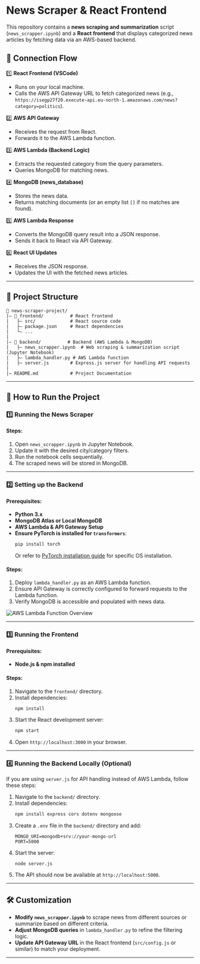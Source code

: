# News Scraper & React Frontend

This repository contains a **news scraping and summarization** script (`news_scrapper.ipynb`) and a **React frontend** that displays categorized news articles by fetching data via an AWS-based backend.

## 🔗 Connection Flow
1️⃣ **React Frontend (VSCode)**  
- Runs on your local machine.
- Calls the AWS API Gateway URL to fetch categorized news (e.g., `https://isegp27f20.execute-api.eu-north-1.amazonaws.com/news?category=politics`).

2️⃣ **AWS API Gateway**  
- Receives the request from React.
- Forwards it to the AWS Lambda function.

3️⃣ **AWS Lambda (Backend Logic)**  
- Extracts the requested category from the query parameters.
- Queries MongoDB for matching news.

4️⃣ **MongoDB (news_database)**  
- Stores the news data.
- Returns matching documents (or an empty list `[]` if no matches are found).

5️⃣ **AWS Lambda Response**  
- Converts the MongoDB query result into a JSON response.
- Sends it back to React via API Gateway.

6️⃣ **React UI Updates**  
- Receives the JSON response.
- Updates the UI with the fetched news articles.

---

## 📂 Project Structure
```
📁 news-scraper-project/
|— 📁 frontend/          # React frontend
|   ├— src/             # React source code
|   ├— package.json     # React dependencies
|   └— ...
|
|— 📁 backend/          # Backend (AWS Lambda & MongoDB)
|   ├— news_scrapper.ipynb  # Web scraping & summarization script (Jupyter Notebook)
|   ├— lambda_handler.py # AWS Lambda function
|   ├— server.js        # Express.js server for handling API requests
|
|— README.md            # Project Documentation
```

---

## 🚀 How to Run the Project

### 1️⃣ Running the News Scraper
#### Steps:
1. Open `news_scrapper.ipynb` in Jupyter Notebook.
2. Update it with the desired city/category filters.
3. Run the notebook cells sequentially.
4. The scraped news will be stored in MongoDB.

---

### 2️⃣ Setting up the Backend
#### Prerequisites:
- **Python 3.x**
- **MongoDB Atlas or Local MongoDB**
- **AWS Lambda & API Gateway Setup**
- **Ensure PyTorch is installed for `transformers`**:
  ```bash
  pip install torch
  ```
  Or refer to [PyTorch installation guide](https://pytorch.org/get-started/) for specific OS installation.

#### Steps:
1. Deploy `lambda_handler.py` as an AWS Lambda function.
2. Ensure API Gateway is correctly configured to forward requests to the Lambda function.
3. Verify MongoDB is accessible and populated with news data.

![AWS Lambda Function Overview](attachment://image.png)

---

### 3️⃣ Running the Frontend
#### Prerequisites:
- **Node.js & npm installed**

#### Steps:
1. Navigate to the `frontend/` directory.
2. Install dependencies:
   ```bash
   npm install
   ```
3. Start the React development server:
   ```bash
   npm start
   ```
4. Open `http://localhost:3000` in your browser.

---

### 4️⃣ Running the Backend Locally (Optional)
If you are using `server.js` for API handling instead of AWS Lambda, follow these steps:
1. Navigate to the `backend/` directory.
2. Install dependencies:
   ```bash
   npm install express cors dotenv mongoose
   ```
3. Create a `.env` file in the `backend/` directory and add:
   ```
   MONGO_URI=mongodb+srv://your-mongo-url
   PORT=5000
   ```
4. Start the server:
   ```bash
   node server.js
   ```
5. The API should now be available at `http://localhost:5000`.

---

## 🛠 Customization
- **Modify `news_scrapper.ipynb`** to scrape news from different sources or summarize based on different criteria.
- **Adjust MongoDB queries** in `lambda_handler.py` to refine the filtering logic.
- **Update API Gateway URL** in the React frontend (`src/config.js` or similar) to match your deployment.

---

